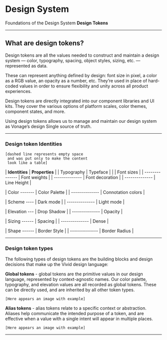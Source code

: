 ﻿# Design System
Foundations of the Design System
**Design Tokens**
<hr>

## What are design tokens?

Design tokens are all the values needed to construct and maintain a design system — color, typography, spacing, object styles, sizing, etc. — represented as data.  
  
These can represent anything defined by design: font size in pixel, a color as a RGB value, an opacity as a number, etc. They’re used in place of hard-coded values in order to ensure flexibility and unity across all product experiences.  
  
Design tokens are directly integrated into our component libraries and UI kits. They cover the various options of platform scales, color themes, component states, and more.  
  
Using design tokens allows us to manage and maintain our design system as Vonage’s design Single source of truth.

<hr>

### Design token Identities

    [dashed line represents empty space 
     and was put only to make the content 
     look like a table]
    

| **Identities** |  **Properties** |
| Typography     | Typeface            |
|                |  Font sizes         |
| -------------- |  Font weights         |
| -------------- |  Font decoration         |
| -------------- |  Line Height        |

| Color  -------   | Color Palette            |
| -------------- |  Connotation colors        |

| Scheme  ----   | Dark mode         |
| -------------- |  Light mode        |

| Elevation  ---   | Drop Shadow      |
| -------------- |  Opacity      |

| Sizing  ------   | Spacing     |
| -------------- |  Dense      |

| Shape  ------   | Border Style     |
| -------------- |  Border Radius      |

<hr>

### Design token types

The following types of design tokens are the building blocks and design decisions that make up the Vivid design language:

**Global tokens** - global tokens are the primitive values in our design language, represented by context-agnostic names. Our color palette, typography, and elevation values are all recorded as global tokens. These can be directly used, and are inherited by all other token types.

    [Here appears an image with example]

**Alias tokens** - alias tokens relate to a specific context or abstraction. Aliases help communicate the intended purpose of a token, and are effective when a value with a single intent will appear in multiple places.

    [Here appears an image with example]
   
   <hr>

